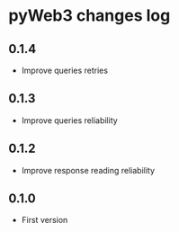 
# pyWeb3 changes log

## 0.1.4

* Improve queries retries

## 0.1.3

* Improve queries reliability

## 0.1.2

* Improve response reading reliability

## 0.1.0

* First version
